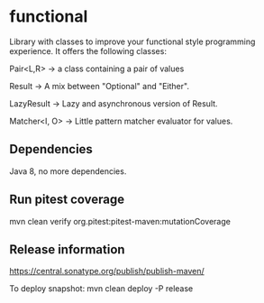 # functional

Library with classes to improve your functional style programming experience. It offers the following classes:

Pair<L,R> -> a class containing a pair of values

Result<T> -> A mix between "Optional" and "Either".

LazyResult<T> -> Lazy and asynchronous version of Result.

Matcher<I, O> -> Little pattern matcher evaluator for values.

## Dependencies

Java 8, no more dependencies.

## Run pitest coverage

mvn clean verify org.pitest:pitest-maven:mutationCoverage

## Release information

https://central.sonatype.org/publish/publish-maven/

To deploy snapshot: mvn clean deploy -P release